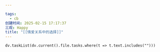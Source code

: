 ```yaml
---

tags:
  - cb
创建时间: 2025-02-15 17:17:37
三观: Happy
title: "[[情爱关系中的选择]]"
---
```






```dataviewjs
dv.taskList(dv.current().file.tasks.where(t => t.text.includes("")))
```

